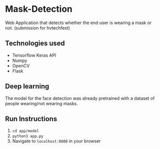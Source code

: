 # Mask-Detection

Web Application that detects whether the end user is wearing a mask or not. (submission for hvtechfest)

## Technologies used

- Tensorflow Keras API
- Numpy
- OpenCV
- Flask

## Deep learning

The model for the face detection was already pretrained with a dataset of people wearing/not wearing masks.

## Run Instructions

1. `cd app/model`
2. `python3 app.py`
3. Navigate to `localhost:8000` in your browser
